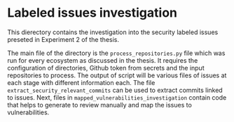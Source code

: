 # Labeled issues investigation

This dierectory contains the investigation into the security labeled issues preseted in Experiment 2 of the thesis.

The main file of the directory  is the `process_repositories.py` file which was run for every ecosystem as discussed in the thesis. It requires the configuration of directories, Github token from secrets and the input repositories to process. The output of script will be various files of issues at each stage with different information each. The file `extract_security_relevant_commits` can be used  to extract commits linked to issues. Next, files in `mapped_vulnerabilities_investigation` contain code that helps to generate to review manually and map the issues to vulnerabilities.